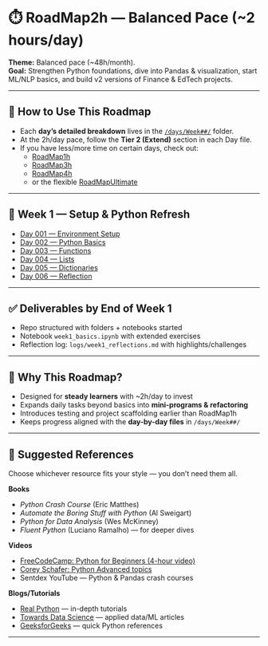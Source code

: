 # ⏱️ RoadMap2h — Balanced Pace (~2 hours/day)

**Theme:** Balanced pace (~48h/month).  
**Goal:** Strengthen Python foundations, dive into Pandas & visualization, start ML/NLP basics, and build v2 versions of Finance & EdTech projects.  

---

## 🧭 How to Use This Roadmap

- Each **day’s detailed breakdown** lives in the [`/days/Week##/`](./days) folder.  
- At the 2h/day pace, follow the **Tier 2 (Extend)** section in each Day file.  
- If you have less/more time on certain days, check out:  
  - [RoadMap1h](./RoadMap1h.md)  
  - [RoadMap3h](./RoadMap3h.md)  
  - [RoadMap4h](./RoadMap4h.md)  
  - or the flexible [RoadMapUltimate](./RoadMapUltimate.md)  

---

## 📅 Week 1 — Setup & Python Refresh

- [Day 001 — Environment Setup](./days/Week01/Day001-Setup.md)  
- [Day 002 — Python Basics](./days/Week01/Day002-Python-Basics.md)  
- [Day 003 — Functions](./days/Week01/Day003-Functions.md)  
- [Day 004 — Lists](./days/Week01/Day004-Lists.md)  
- [Day 005 — Dictionaries](./days/Week01/Day005-Dictionaries.md)  
- [Day 006 — Reflection](./days/Week01/Day006-Reflection.md)  

---

## ✅ Deliverables by End of Week 1

- Repo structured with folders + notebooks started  
- Notebook `week1_basics.ipynb` with extended exercises  
- Reflection log: `logs/week1_reflections.md` with highlights/challenges  

---

## 🎯 Why This Roadmap?

- Designed for **steady learners** with ~2h/day to invest  
- Expands daily tasks beyond basics into **mini-programs & refactoring**  
- Introduces testing and project scaffolding earlier than RoadMap1h  
- Keeps progress aligned with the **day-by-day files** in `/days/Week##/`  

---

## 📖 Suggested References

Choose whichever resource fits your style — you don’t need them all.  

**Books**  
- *Python Crash Course* (Eric Matthes)  
- *Automate the Boring Stuff with Python* (Al Sweigart)  
- *Python for Data Analysis* (Wes McKinney)  
- *Fluent Python* (Luciano Ramalho) — for deeper dives  

**Videos**  
- [FreeCodeCamp: Python for Beginners (4-hour video)](https://www.youtube.com/watch?v=rfscVS0vtbw)  
- [Corey Schafer: Python Advanced topics](https://www.youtube.com/@coreyms)  
- Sentdex YouTube — Python & Pandas crash courses  

**Blogs/Tutorials**  
- [Real Python](https://realpython.com/) — in-depth tutorials  
- [Towards Data Science](https://towardsdatascience.com/) — applied data/ML articles  
- [GeeksforGeeks](https://www.geeksforgeeks.org/python-programming-language/) — quick Python references  

---
